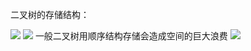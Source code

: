 二叉树的存储结构：

![](i/d61f2cf7-6b92-4215-a894-b53bc5b31153.png)
![](i/3811dbda-6371-4e60-99e1-9599081c485b.png)
一般二叉树用顺序结构存储会造成空间的巨大浪费
![](i/b9e19d2b-5b8c-4922-80fe-8fed5a9562d1.png)
